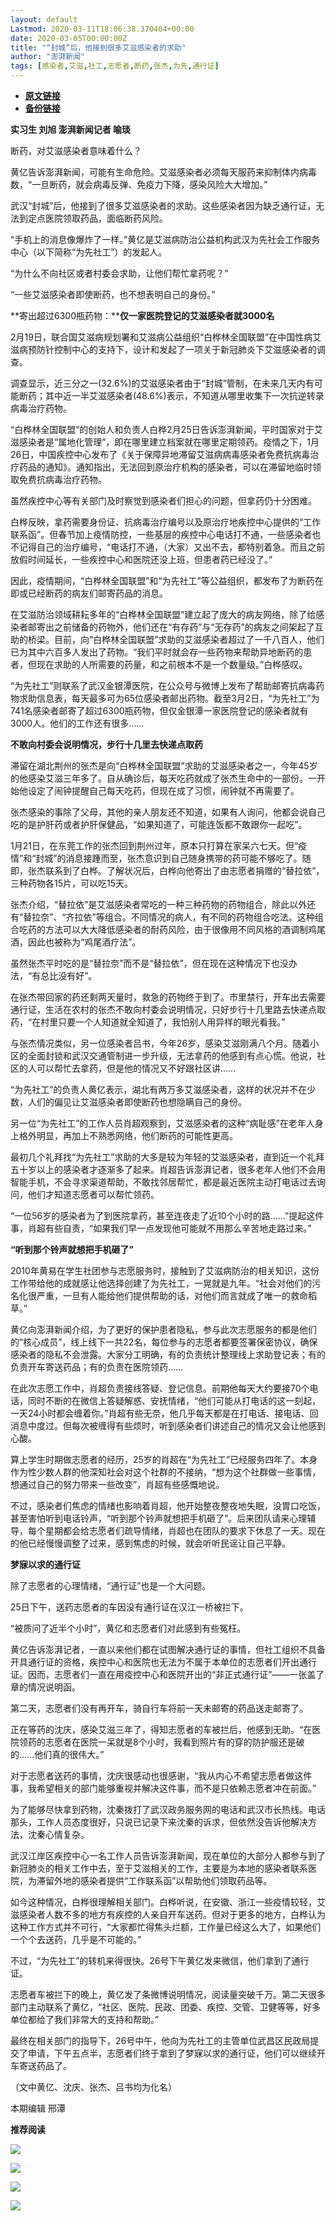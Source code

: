 ```yaml
---
layout: default
Lastmod: 2020-03-11T18:06:38.370404+00:00
date: 2020-03-05T00:00:00Z
title: "“封城”后，他接到很多艾滋感染者的求助"
author: "澎湃新闻"
tags: [感染者,艾滋,社工,志愿者,断药,张杰,为先,通行证]
---
```


* [**原文链接**](https://mp.weixin.qq.com/s/JHwiHR09dUVXSVgEOp_H9A)
* [**备份链接**](http://archive.today/c7TEB)


**实习生 刘旭 澎湃新闻记者 喻琰**

断药，对艾滋感染者意味着什么？

  
黄亿告诉澎湃新闻，可能有生命危险。艾滋感染者必须每天服药来抑制体内病毒数，“一旦断药，就会病毒反弹、免疫力下降，感染风险大大增加。”

  
武汉“封城”后，他接到了很多艾滋感染者的求助。这些感染者因为缺乏通行证，无法到定点医院领取药品，面临断药风险。

  
“手机上的消息像爆炸了一样。”黄亿是艾滋病防治公益机构武汉为先社会工作服务中心（以下简称“为先社工”）的发起人。

  
“为什么不向社区或者村委会求助，让他们帮忙拿药呢？”

  
“一些艾滋感染者即使断药，也不想表明自己的身份。”

  
**寄出超过6300瓶药物：****仅一家医院登记的艾滋感染者就3000名**

2月19日，联合国艾滋病规划署和艾滋病公益组织“白桦林全国联盟”在中国性病艾滋病预防针控制中心的支持下，设计和发起了一项关于新冠肺炎下艾滋感染者的调查。

  
调查显示，近三分之一(32.6%)的艾滋感染者由于“封城”管制，在未来几天内有可能断药；其中近一半艾滋感染者(48.6%)表示，不知道从哪里收集下一次抗逆转录病毒治疗药物。

  
“白桦林全国联盟”的创始人和负责人白桦2月25日告诉澎湃新闻，平时国家对于艾滋感染者是“属地化管理”，即在哪里建立档案就在哪里定期领药。疫情之下，1月26日，中国疾控中心发布了《关于保障异地滞留艾滋病病毒感染者免费抗病毒治疗药品的通知》。通知指出，无法回到原治疗机构的感染者，可以在滞留地临时领取免费抗病毒治疗药物。

  
虽然疾控中心等有关部门及时察觉到感染者们担心的问题，但拿药仍十分困难。

  
白桦反映，拿药需要身份证、抗病毒治疗编号以及原治疗地疾控中心提供的“工作联系函”。但春节加上疫情防控，一些基层的疾控中心电话打不通，一些感染者也不记得自己的治疗编号，“电话打不通，（大家）又出不去，都特别着急。而且之前放假时间延长，一些疾控中心和医院还没上班，但患者药已经没了。”

  
因此，疫情期间，“白桦林全国联盟”和“为先社工”等公益组织，都发布了为断药在即或已经断药的病友们邮寄药品的消息。

  
在艾滋防治领域耕耘多年的“白桦林全国联盟”建立起了庞大的病友网络，除了给感染者邮寄出之前储备的药物外，他们还在“有存药”与“无存药”的病友之间架起了互助的桥梁。目前，向“白桦林全国联盟”求助的艾滋感染者超过了一千八百人，他们已为其中六百多人发出了药物。“我们平时就会存一些药物来帮助异地断药的患者，但现在求助的人所需要的药量，和之前根本不是一个数量级。”白桦感叹。

  
“为先社工”则联系了武汉金银潭医院，在公众号与微博上发布了帮助邮寄抗病毒药物求助信息表，每天最多可为65位感染者邮出药物。截至3月2日，“为先社工”为741名感染者邮寄了超过6300瓶药物，但仅金银潭一家医院登记的感染者就有3000人。他们的工作还有很多......

  
**不敢向村委会说明情况，步行十几里去快递点取药**

滞留在湖北荆州的张杰是向“白桦林全国联盟”求助的艾滋感染者之一，今年45岁的他感染艾滋三年多了。自从确诊后，每天吃药就成了张杰生命中的一部份。一开始他设定了闹钟提醒自己每天吃药，但现在成了习惯，闹钟就不再需要了。

  
张杰感染的事除了父母，其他的亲人朋友还不知道，如果有人询问，他都会说自己吃的是护肝药或者护肝保健品，“如果知道了，可能连饭都不敢跟你一起吃”。

  
1月21日，在东莞工作的张杰回到荆州过年，原本只打算在家呆六七天。但“疫情”和“封城”的消息接踵而至，张杰意识到自己随身携带的药可能不够吃了。随即，张杰联系到了白桦。了解状况后，白桦向他寄出了由志愿者捐赠的“替拉依”，三种药物各15片，可以吃15天。

  
张杰介绍，“替拉依”是艾滋感染者常吃的一种三种药物的药物组合，除此以外还有“替拉奈”、“齐拉依”等组合。不同情况的病人，有不同的药物组合吃法。这种组合吃药的方法可以大大降低感染者的耐药风险，由于很像用不同风格的酒调制鸡尾酒，因此也被称为“鸡尾酒疗法”。

  
虽然张杰平时吃的是“替拉奈”而不是“替拉依”，但在现在这种情况下也没办法，“有总比没有好”。

  
在张杰带回家的药还剩两天量时，救急的药物终于到了。市里禁行，开车出去需要通行证，生活在农村的张杰不敢向村委会说明情况，只好步行十几里路去快递点取药，“在村里只要一个人知道就全知道了，我怕别人用异样的眼光看我。”

  
与张杰情况类似，另一位感染者吕书，今年26岁，感染艾滋刚满八个月。随着小区的全面封锁和武汉交通管制进一步升级，无法拿药的他感到有点心慌。他说，社区的人可以帮忙去拿药，但是他的情况又不好跟社区讲……

  
“为先社工”的负责人黄亿表示，湖北有两万多艾滋感染者，这样的状况并不在少数，人们的偏见让艾滋感染者即使断药也想隐瞒自己的身份。

  
另一位“为先社工”的工作人员肖超观察到，艾滋感染者的这种“病耻感”在老年人身上格外明显，再加上不熟悉网络，他们断药的可能性更高。

  
最初几个礼拜找“为先社工”求助的大多是较为年轻的艾滋感染者，直到近一个礼拜五十岁以上的感染者才逐渐多了起来。肖超告诉澎湃记者，很多老年人他们不会用智能手机，不会寻求渠道帮助，不敢找邻居帮忙，都是最近医院主动打电话过去询问，他们才知道志愿者可以帮忙领药。

  
“一位56岁的感染者为了到医院拿药，甚至连夜走了近10个小时的路……”提起这件事，肖超有些自责，“如果我们早一点发现他可能就不用那么辛苦地走路过来。”

  
**“听到那个铃声就想把手机砸了”**

2010年黄易在学生社团参与志愿服务时，接触到了艾滋病防治的相关知识，这份工作带给他的成就感让他选择创建了为先社工，一晃就是九年。“社会对他们的污名化很严重，一旦有人能给他们提供帮助的话，对他们而言就成了唯一的救命稻草。”

  
黄亿向澎湃新闻介绍，为了更好的保护患者隐私，参与此次志愿服务的都是他们的“核心成员”，线上线下一共22名，每位参与的志愿者都要签署保密协议，确保感染者的隐私不会泄露。大家分工明确，有的负责统计整理线上求助登记表；有的负责开车寄送药品；有的负责在医院领药……

  
在此次志愿工作中，肖超负责接线答疑、登记信息。前期他每天大约要接70个电话，同时不断的在微信上答疑解惑、安抚情绪，“他们可能从打电话的这一刻起，一天24小时都会缠着你。”肖超有些无奈，他几乎每天都是在打电话、接电话、回消息中度过。但每次被缠得有些烦时，听到感染者们讲述自己的情况又会让他感到心酸。

  
算上学生时期做志愿者的经历，25岁的肖超在“为先社工”已经服务四年了。本身作为性少数人群的他深知社会对这个社群的不接纳，“想为这个社群做一些事情，想通过自己的努力带来一些改变”，肖超有些感慨地说。

  
不过，感染者们焦虑的情绪也影响着肖超，他开始整夜整夜地失眠，没胃口吃饭，甚至害怕听到电话铃声，“听到那个铃声就想把手机砸了”。后来团队请来心理辅导，每个星期都会给志愿者们疏导情绪，肖超也在团队的要求下休息了一天。现在的他已经慢慢调整了过来，感到焦虑的时候，就会听听民谣让自己平静。

  
**梦寐以求的通行证**

  
除了志愿者的心理情绪，“通行证”也是一个大问题。

  
25日下午，送药志愿者的车因没有通行证在汉江一桥被拦下。

  
“被质问了近半个小时”，黄亿和志愿者们对此感到有些冤枉。

  
黄亿告诉澎湃记者，一直以来他们都在试图解决通行证的事情，但社工组织不具备开具通行证的资格，疾控中心和医院也无法为不属于本单位的志愿者们开出通行证。因而，志愿者们一直在用疫控中心和医院开出的“非正式通行证”——一张盖了章的情况说明函。

  
第二天，志愿者们没有再开车，骑自行车将前一天未邮寄的药品送走邮寄了。

  
正在等药的沈庆，感染艾滋三年了，得知志愿者的车被拦后，他感到无助。“在医院领药的志愿者在医院一呆就是8个小时，我看到照片有的穿的防护服还是破的……他们真的很伟大。”

  
对于志愿者送药的事情，沈庆很感动也很感谢，“我从内心不希望志愿者做这件事，我希望相关的部门能够重视并解决这件事，而不是只依赖志愿者冲在前面。”

  
为了能够尽快拿到药物，沈秦拨打了武汉政务服务网的电话和武汉市长热线。电话那头，工作人员态度很好，只说已记录下来沈秦的诉求，但依然没告诉他解决方法，沈秦心情复杂。 

  
武汉江岸区疾控中心一名工作人员告诉澎湃新闻，现在单位的大部分人都参与到了新冠肺炎的相关工作中去，至于艾滋相关的工作，主要是为本地的感染者联系医院，为滞留外地的感染者提供“工作联系函”以帮助他们领取药品等。

  
如今这种情况，白桦很理解相关部门。白桦听说，在安徽、浙江一些疫情较轻，艾滋感染者人数不多的地方有疾控的人亲自开车送药。但对于更多的地方，白桦认为这种工作方式并不可行，“大家都忙得焦头烂额，工作量已经这么大了，如果他们一个个去送药，几乎是不可能的。”

  
不过，“为先社工”的转机来得很快。26号下午黄亿发来微信，他们拿到了通行证。

  
志愿者车被拦下的晚上，黄亿发了条微博说明情况，阅读量突破千万。第二天很多部门主动联系了黄亿，“社区、医院、民政、团委、疾控、交管、卫健等等，好多单位都给了我们非常大的支持和帮助。”

  
最终在相关部门的指导下，26号中午，他向为先社工的主管单位武昌区民政局提交了申请，下午五点半，志愿者们终于拿到了梦寐以求的通行证，他们可以继续开车寄送药品了。

  
（文中黄亿、沈庆、张杰、吕书均为化名）

本期编辑 邢潭  

**推荐阅读**

[![](/images/post/e6eeace50a3d6097c02d3028dccb82ec.jpg)](http://mp.weixin.qq.com/s?__biz=MjM5MzI5NTU3MQ==&mid=2651596826&idx=1&sn=05ce9cbb2eee59970eea12fc1f33fe9c&chksm=bd61b5a68a163cb0946884a65b74b2cc2cfac157ce6ab47d6224aad1b1f07cc1a59aece3ea8c&scene=21#wechat_redirect)

[![](/images/post/ca5e19311bd13de311a7bd93f8eba2a6.jpg)](http://mp.weixin.qq.com/s?__biz=MjM5MzI5NTU3MQ==&mid=2651595860&idx=1&sn=6ba0af6bd94c0e122c5136345e632e6a&chksm=bd61b9e88a1630fe7de2b6aaa4f1dd87bd77da795dbe23ce66c455460b4742d951812a8fad76&scene=21#wechat_redirect)

[![](/images/post/bfcdf769ac262801bec9b16cc6422555.jpg)](http://mp.weixin.qq.com/s?__biz=MjM5MzI5NTU3MQ==&mid=2651593304&idx=1&sn=671c6ca0c2dce031191827961bfc6acc&chksm=bd6187e48a160ef286888a28f152c27b9bee424aaf62b4785773dd82a50ef7da87681ec9c248&scene=21#wechat_redirect)

[![](/images/post/faa036129172f4ba4cb775ad946d1eff.jpg)](https://a.app.qq.com/o/simple.jsp?pkgname=com.wondertek.paper)

